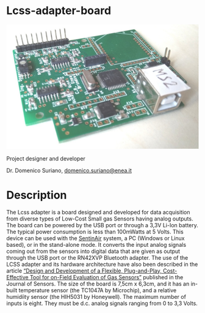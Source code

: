 # Lcss-adapter-board

![logo](https://github.com/domenico-suriano/Lcss-adapter-board/blob/main/images/logo.jpg)

Project designer and developer

Dr. Domenico Suriano, domenico.suriano@enea.it

# Description

The Lcss adapter is a board designed and developed for data acquisition from diverse types of Low-Cost Small gas Sensors having analog outputs. The board can be powered by the USB port or through a 3,3V Li-Ion battery. The typical power consumption is less than 100mWatts at 5 Volts. This device can be used with the [SentinAir](https://github.com/domenico-suriano/SentinAir) system, a PC (Windows or Linux based), or in the stand-alone mode. It converts the input analog signals coming out from the sensors into digital data that are given as output through the USB port or the RN42XVP Bluetooth adapter. The use of the LCSS adapter and its hardware architecture have also been described in the article [“Design and Development of a Flexible, Plug-and-Play, Cost-Effective Tool for on-Field Evaluation of Gas Sensors”](https://doi.org/10.1155/2020/8812025) published in the Journal of Sensors. The size of the board is 7,5cm x 6,3cm, and it has an in-built temperature sensor (the TC1047A by Microchip), and a relative humidiìty sensor (the HIH5031 by Honeywell). The maximum number of inputs is eight. They must be d.c. analog signals ranging from 0 to 3,3 Volts.
